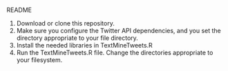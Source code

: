 README

1. Download or clone this repository.
2. Make sure you configure the Twitter API dependencies, and you set the directory appropriate to your file directory.
3. Install the needed libraries in TextMineTweets.R
4. Run the TextMineTweets.R file. Change the directories appropriate to your filesystem.
